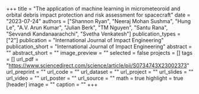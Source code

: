 +++
title = "The application of machine learning in micrometeoroid and orbital debris impact protection and risk assessment for spacecraft"
date = "2023-07-24"
authors = ["Shannon Ryan", "Neeraj Mohan Sushma", "Hung Le", "A.V. Arun Kumar", "Julian Berk", "TM Nguyen", "Santu Rana", "Sevvandi Kandanaarachchi", "Svetha Venkatesh"]
publication_types = ["2"]
publication = "International Journal of Impact Engineering"
publication_short = "International Journal of Impact Engineering"
abstract = ""
abstract_short = ""
image_preview = ""
selected = false
projects = []
tags = []
url_pdf = "https://www.sciencedirect.com/science/article/pii/S0734743X23002373"
url_preprint = ""
url_code = ""
url_dataset = ""
url_project = ""
url_slides = ""
url_video = ""
url_poster = ""
url_source = ""
math = true
highlight = true
[header]
image = ""
caption = ""
+++
